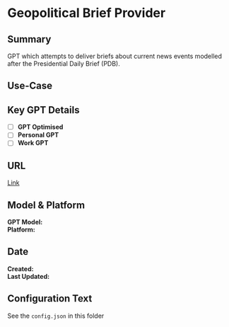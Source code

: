 # Geopolitical Brief Provider

## Summary

GPT which attempts to deliver briefs about current news events modelled after the Presidential Daily Brief (PDB).

## Use-Case

## Key GPT Details

- [ ] **GPT Optimised**  
- [ ] **Personal GPT**  
- [ ] **Work GPT**

## URL

[Link](https://chatgpt.com/g/g-OLKPnScu2-geopolitical-brief-provider)

## Model & Platform

**GPT Model:**  
**Platform:**

## Date


**Created:**   
**Last Updated:** 

## Configuration Text

See the `config.json` in this folder